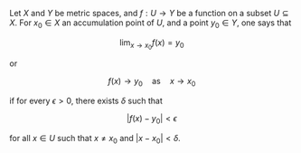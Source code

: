 Let $X$ and $Y$ be metric spaces, and $f: U \to Y$ be a function on a subset $U \subseteq X$. For $x_0 \in X$ an accumulation point of $U$, and a point $y_0 \in Y$, one says that

$$
\lim_{x\to x_0} f(x) = y_0
$$

or

$$
f(x) \to y_0 \quad \text{as} \quad x \to x_0
$$

if for every $\epsilon > 0$, there exists $\delta$ such that 

$$
|f(x) - y_0| < \epsilon
$$

for all $x \in U$ such that $x \neq x_0$ and $|x - x_0| < \delta$.
